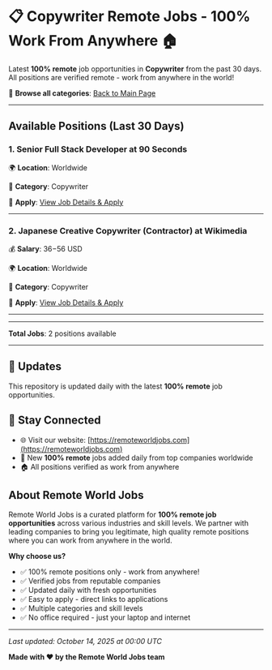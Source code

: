 # 📋 Copywriter Remote Jobs - 100% Work From Anywhere 🏠

Latest **100% remote** job opportunities in **Copywriter** from the past 30 days. All positions are verified remote - work from anywhere in the world!

🔗 **Browse all categories**: [Back to Main Page](README.md)

---

## Available Positions (Last 30 Days)

### 1. Senior Full Stack Developer at 90 Seconds

🌍 **Location**: Worldwide

📍 **Category**: Copywriter

🔗 **Apply**: [View Job Details & Apply](https://remoteworldjobs.com/senior-full-stack-developer-90-seconds)

---

### 2. Japanese Creative Copywriter (Contractor) at Wikimedia

💰 **Salary**: $36-$56 USD

🌍 **Location**: Worldwide

📍 **Category**: Copywriter

🔗 **Apply**: [View Job Details & Apply](https://remoteworldjobs.com/japanese-creative-copywriter-wikimedia)

---


---

**Total Jobs**: 2 positions available

---

## 🔄 Updates

This repository is updated daily with the latest **100% remote** job opportunities.

## 📧 Stay Connected

- 🌐 Visit our website: [https://remoteworldjobs.com](https://remoteworldjobs.com)
- 💼 New **100% remote** jobs added daily from top companies worldwide
- 🏠 All positions verified as work from anywhere

## About Remote World Jobs

Remote World Jobs is a curated platform for **100% remote job opportunities** across various industries and skill levels. We partner with leading companies to bring you legitimate, high quality remote positions where you can work from anywhere in the world.

**Why choose us?**
- ✅ 100% remote positions only - work from anywhere!
- ✅ Verified jobs from reputable companies
- ✅ Updated daily with fresh opportunities
- ✅ Easy to apply - direct links to applications
- ✅ Multiple categories and skill levels
- ✅ No office required - just your laptop and internet

---

_Last updated: October 14, 2025 at 00:00 UTC_

**Made with ❤️ by the Remote World Jobs team**
